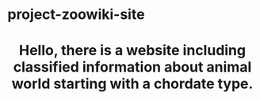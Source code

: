 # project-zoowiki-site
<h1 align="center">Hello, there is a website including classified information about animal world starting with a chordate type.</h1>
